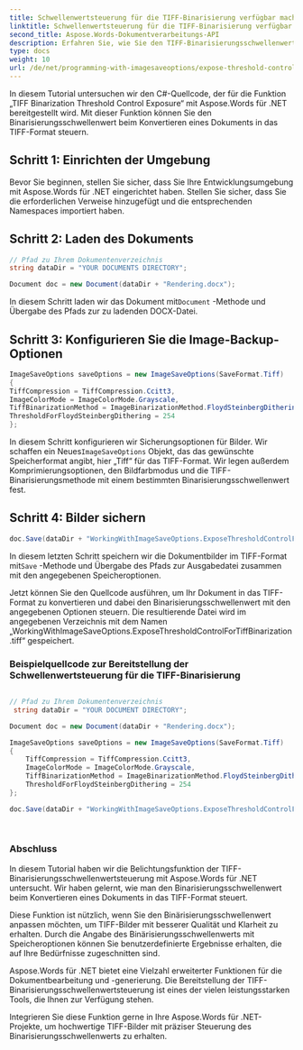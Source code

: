 ```yaml
---
title: Schwellenwertsteuerung für die TIFF-Binarisierung verfügbar machen
linktitle: Schwellenwertsteuerung für die TIFF-Binarisierung verfügbar machen
second_title: Aspose.Words-Dokumentverarbeitungs-API
description: Erfahren Sie, wie Sie den TIFF-Binarisierungsschwellenwert mit Aspose.Words für .NET steuern. Vollständiges Tutorial für bessere Bildqualität.
type: docs
weight: 10
url: /de/net/programming-with-imagesaveoptions/expose-threshold-control-for-tiff-binarization/
---
```

In diesem Tutorial untersuchen wir den C#-Quellcode, der für die Funktion „TIFF Binarization Threshold Control Exposure“ mit Aspose.Words für .NET bereitgestellt wird. Mit dieser Funktion können Sie den Binarisierungsschwellenwert beim Konvertieren eines Dokuments in das TIFF-Format steuern.

## Schritt 1: Einrichten der Umgebung

Bevor Sie beginnen, stellen Sie sicher, dass Sie Ihre Entwicklungsumgebung mit Aspose.Words für .NET eingerichtet haben. Stellen Sie sicher, dass Sie die erforderlichen Verweise hinzugefügt und die entsprechenden Namespaces importiert haben.

## Schritt 2: Laden des Dokuments

```csharp
// Pfad zu Ihrem Dokumentenverzeichnis
string dataDir = "YOUR DOCUMENTS DIRECTORY";

Document doc = new Document(dataDir + "Rendering.docx");
```

 In diesem Schritt laden wir das Dokument mit`Document` -Methode und Übergabe des Pfads zur zu ladenden DOCX-Datei.

## Schritt 3: Konfigurieren Sie die Image-Backup-Optionen

```csharp
ImageSaveOptions saveOptions = new ImageSaveOptions(SaveFormat.Tiff)
{
TiffCompression = TiffCompression.Ccitt3,
ImageColorMode = ImageColorMode.Grayscale,
TiffBinarizationMethod = ImageBinarizationMethod.FloydSteinbergDithering,
ThresholdForFloydSteinbergDithering = 254
};
```

 In diesem Schritt konfigurieren wir Sicherungsoptionen für Bilder. Wir schaffen ein Neues`ImageSaveOptions` Objekt, das das gewünschte Speicherformat angibt, hier „Tiff“ für das TIFF-Format. Wir legen außerdem Komprimierungsoptionen, den Bildfarbmodus und die TIFF-Binarisierungsmethode mit einem bestimmten Binarisierungsschwellenwert fest.

## Schritt 4: Bilder sichern

```csharp
doc.Save(dataDir + "WorkingWithImageSaveOptions.ExposeThresholdControlForTiffBinarization.tiff", saveOptions);
```

 In diesem letzten Schritt speichern wir die Dokumentbilder im TIFF-Format mit`Save` -Methode und Übergabe des Pfads zur Ausgabedatei zusammen mit den angegebenen Speicheroptionen.

Jetzt können Sie den Quellcode ausführen, um Ihr Dokument in das TIFF-Format zu konvertieren und dabei den Binarisierungsschwellenwert mit den angegebenen Optionen steuern. Die resultierende Datei wird im angegebenen Verzeichnis mit dem Namen „WorkingWithImageSaveOptions.ExposeThresholdControlForTiffBinarization.tiff“ gespeichert.

### Beispielquellcode zur Bereitstellung der Schwellenwertsteuerung für die TIFF-Binarisierung

```csharp 

// Pfad zu Ihrem Dokumentenverzeichnis
 string dataDir = "YOUR DOCUMENT DIRECTORY"; 

Document doc = new Document(dataDir + "Rendering.docx");

ImageSaveOptions saveOptions = new ImageSaveOptions(SaveFormat.Tiff)
{
	TiffCompression = TiffCompression.Ccitt3,
	ImageColorMode = ImageColorMode.Grayscale,
	TiffBinarizationMethod = ImageBinarizationMethod.FloydSteinbergDithering,
	ThresholdForFloydSteinbergDithering = 254
};

doc.Save(dataDir + "WorkingWithImageSaveOptions.ExposeThresholdControlForTiffBinarization.tiff", saveOptions);
            
        
```

### Abschluss

In diesem Tutorial haben wir die Belichtungsfunktion der TIFF-Binarisierungsschwellenwertsteuerung mit Aspose.Words für .NET untersucht. Wir haben gelernt, wie man den Binarisierungsschwellenwert beim Konvertieren eines Dokuments in das TIFF-Format steuert.

Diese Funktion ist nützlich, wenn Sie den Binärisierungsschwellenwert anpassen möchten, um TIFF-Bilder mit besserer Qualität und Klarheit zu erhalten. Durch die Angabe des Binärisierungsschwellenwerts mit Speicheroptionen können Sie benutzerdefinierte Ergebnisse erhalten, die auf Ihre Bedürfnisse zugeschnitten sind.

Aspose.Words für .NET bietet eine Vielzahl erweiterter Funktionen für die Dokumentbearbeitung und -generierung. Die Bereitstellung der TIFF-Binarisierungsschwellenwertsteuerung ist eines der vielen leistungsstarken Tools, die Ihnen zur Verfügung stehen.

Integrieren Sie diese Funktion gerne in Ihre Aspose.Words für .NET-Projekte, um hochwertige TIFF-Bilder mit präziser Steuerung des Binarisierungsschwellenwerts zu erhalten.